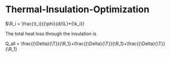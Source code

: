 # Thermal-Insulation-Optimization
$\R_i = \frac{\t_i}{{\phi}*{d}*{L}*{\k_i}}
 
The total heat loss through the insulation is 

Q_all = \frac{{\Delta}{\T}}{\R_1}+\frac{{\Delta}{\T}}{\R_1}+\frac{{\Delta}{\T}}{\R_1}
